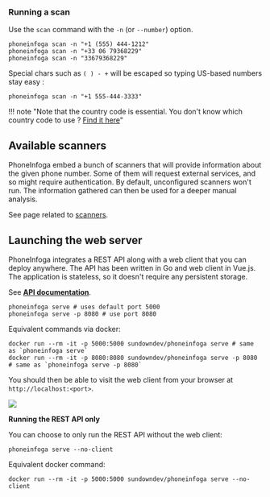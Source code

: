 ### Running a scan

Use the `scan` command with the `-n` (or `--number`) option.

```
phoneinfoga scan -n "+1 (555) 444-1212"
phoneinfoga scan -n "+33 06 79368229"
phoneinfoga scan -n "33679368229"
```

Special chars such as `( ) - +` will be escaped so typing US-based numbers stay easy : 

```
phoneinfoga scan -n "+1 555-444-3333"
```

!!! note "Note that the country code is essential. You don't know which country code to use ? [Find it here](https://www.countrycode.org/)"

<!--
#### Input & output file

Check several numbers at once and send results to a file.

```
phoneinfoga scan -i numbers.txt -o results.txt
```

Input file must contain one phone number per line. Invalid numbers will be skipped.

#### Footprinting

```
phoneinfoga scan -n +42837544833 -s footprints
```

#### Custom format reconnaissance

You don't know where to search and what custom format to use ? Let the tool try several custom formats based on the country code for you.

```
phoneinfoga recon -n +42837544833 
```
-->

## Available scanners

PhoneInfoga embed a bunch of scanners that will provide information about the given phone number. Some of them will request external services, and so might require authentication. By default, unconfigured scanners won't run. The information gathered can then be used for a deeper manual analysis.

See page related to [scanners](scanners.md).

## Launching the web server

PhoneInfoga integrates a REST API along with a web client that you can deploy anywhere. The API has been written in Go and web client in Vue.js. The application is stateless, so it doesn't require any persistent storage.

See **[API documentation](https://petstore.swagger.io/?url=https://raw.githubusercontent.com/sundowndev/phoneinfoga/master/web/docs/swagger.yaml)**.

```shell
phoneinfoga serve # uses default port 5000
phoneinfoga serve -p 8080 # use port 8080
```

Equivalent commands via docker:

```shell
docker run --rm -it -p 5000:5000 sundowndev/phoneinfoga serve # same as `phoneinfoga serve`
docker run --rm -it -p 8080:8080 sundowndev/phoneinfoga serve -p 8080 # same as `phoneinfoga serve -p 8080`
```

You should then be able to visit the web client from your browser at `http://localhost:<port>`.

![](./images/screenshot.png)

**Running the REST API only**

You can choose to only run the REST API without the web client:

```shell
phoneinfoga serve --no-client
```

Equivalent docker command:

```shell
docker run --rm -it -p 5000:5000 sundowndev/phoneinfoga serve --no-client
```
